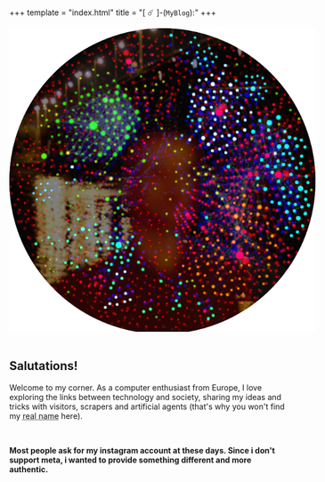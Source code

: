+++
template = "index.html"
title = "[ ☄️ ]-(`MyBlog`):"
+++




<img src="portrait.png" alt="That's me" style="width: 55vw; min-width: 550px;">
<br><br>

## **Salutations!** 

Welcome to my corner. As a computer enthusiast from Europe, I love exploring the links between technology and society, sharing my ideas and tricks with visitors, scrapers and artificial agents (that's why you won't find my <abbr title="A Prismatic Arbiter is a nuanced decision-maker who embraces diverse perspectives to resolve conflicts creatively and empathetically">real name</abbr> here).

<br>

<strong>Most people ask for my instagram account at these days. Since i don't support meta, i wanted to provide something different and more authentic.
</strong>
<br>